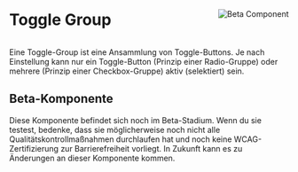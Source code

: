 <div style="display: inline-flex; align-items: center; justify-content: space-between; width: 100%;">
    <h1>Toggle Group</h1>
    <img src="assets/beta.png" alt="Beta Component" />
</div>

Eine Toggle-Group ist eine Ansammlung von Toggle-Buttons.
Je nach Einstellung kann nur ein Toggle-Button (Prinzip einer Radio-Gruppe) oder mehrere (Prinzip einer Checkbox-Gruppe) aktiv (selektiert) sein.

## Beta-Komponente

Diese Komponente befindet sich noch im Beta-Stadium. Wenn du sie testest, bedenke, dass sie möglicherweise noch nicht alle Qualitätskontrollmaßnahmen durchlaufen hat und noch keine WCAG-Zertifizierung zur Barrierefreiheit vorliegt. In Zukunft kann es zu Änderungen an dieser Komponente kommen.
